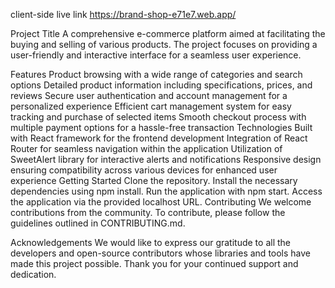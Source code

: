 client-side live link
    https://brand-shop-e71e7.web.app/

Project Title
A comprehensive e-commerce platform aimed at facilitating the buying and selling of various products. The project focuses on providing a user-friendly and interactive interface for a seamless user experience.

Features
Product browsing with a wide range of categories and search options
Detailed product information including specifications, prices, and reviews
Secure user authentication and account management for a personalized experience
Efficient cart management system for easy tracking and purchase of selected items
Smooth checkout process with multiple payment options for a hassle-free transaction
Technologies
Built with React framework for the frontend development
Integration of React Router for seamless navigation within the application
Utilization of SweetAlert library for interactive alerts and notifications
Responsive design ensuring compatibility across various devices for enhanced user experience
Getting Started
Clone the repository.
Install the necessary dependencies using npm install.
Run the application with npm start.
Access the application via the provided localhost URL.
Contributing
We welcome contributions from the community. To contribute, please follow the guidelines outlined in CONTRIBUTING.md.

Acknowledgements
We would like to express our gratitude to all the developers and open-source contributors whose libraries and tools have made this project possible. Thank you for your continued support and dedication.
